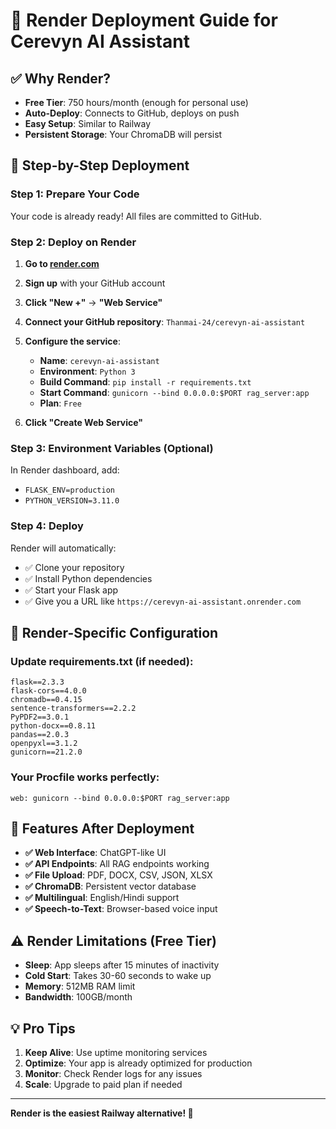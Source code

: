 # 🚀 Render Deployment Guide for Cerevyn AI Assistant

## ✅ Why Render?
- **Free Tier**: 750 hours/month (enough for personal use)
- **Auto-Deploy**: Connects to GitHub, deploys on push
- **Easy Setup**: Similar to Railway
- **Persistent Storage**: Your ChromaDB will persist

## 🎯 Step-by-Step Deployment

### Step 1: Prepare Your Code
Your code is already ready! All files are committed to GitHub.

### Step 2: Deploy on Render

1. **Go to [render.com](https://render.com)**
2. **Sign up** with your GitHub account
3. **Click "New +"** → **"Web Service"**
4. **Connect your GitHub repository**: `Thanmai-24/cerevyn-ai-assistant`
5. **Configure the service**:
   - **Name**: `cerevyn-ai-assistant`
   - **Environment**: `Python 3`
   - **Build Command**: `pip install -r requirements.txt`
   - **Start Command**: `gunicorn --bind 0.0.0.0:$PORT rag_server:app`
   - **Plan**: `Free`

6. **Click "Create Web Service"**

### Step 3: Environment Variables (Optional)
In Render dashboard, add:
- `FLASK_ENV=production`
- `PYTHON_VERSION=3.11.0`

### Step 4: Deploy
Render will automatically:
- ✅ Clone your repository
- ✅ Install Python dependencies
- ✅ Start your Flask app
- ✅ Give you a URL like `https://cerevyn-ai-assistant.onrender.com`

## 🔧 Render-Specific Configuration

### Update requirements.txt (if needed):
```
flask==2.3.3
flask-cors==4.0.0
chromadb==0.4.15
sentence-transformers==2.2.2
PyPDF2==3.0.1
python-docx==0.8.11
pandas==2.0.3
openpyxl==3.1.2
gunicorn==21.2.0
```

### Your Procfile works perfectly:
```
web: gunicorn --bind 0.0.0.0:$PORT rag_server:app
```

## 🌟 Features After Deployment

- **✅ Web Interface**: ChatGPT-like UI
- **✅ API Endpoints**: All RAG endpoints working
- **✅ File Upload**: PDF, DOCX, CSV, JSON, XLSX
- **✅ ChromaDB**: Persistent vector database
- **✅ Multilingual**: English/Hindi support
- **✅ Speech-to-Text**: Browser-based voice input

## ⚠️ Render Limitations (Free Tier)

- **Sleep**: App sleeps after 15 minutes of inactivity
- **Cold Start**: Takes 30-60 seconds to wake up
- **Memory**: 512MB RAM limit
- **Bandwidth**: 100GB/month

## 💡 Pro Tips

1. **Keep Alive**: Use uptime monitoring services
2. **Optimize**: Your app is already optimized for production
3. **Monitor**: Check Render logs for any issues
4. **Scale**: Upgrade to paid plan if needed

---

**Render is the easiest Railway alternative! 🎉**
